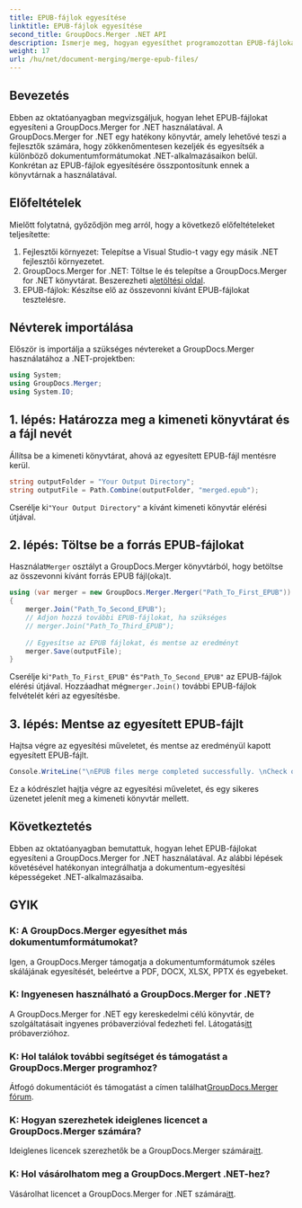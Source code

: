 ```yaml
---
title: EPUB-fájlok egyesítése
linktitle: EPUB-fájlok egyesítése
second_title: GroupDocs.Merger .NET API
description: Ismerje meg, hogyan egyesíthet programozottan EPUB-fájlokat a GroupDocs.Merger for .NET használatával. Kövesse lépésről lépésre bemutató oktatóanyagunkat.
weight: 17
url: /hu/net/document-merging/merge-epub-files/
---
```

## Bevezetés
Ebben az oktatóanyagban megvizsgáljuk, hogyan lehet EPUB-fájlokat egyesíteni a GroupDocs.Merger for .NET használatával. A GroupDocs.Merger for .NET egy hatékony könyvtár, amely lehetővé teszi a fejlesztők számára, hogy zökkenőmentesen kezeljék és egyesítsék a különböző dokumentumformátumokat .NET-alkalmazásaikon belül. Konkrétan az EPUB-fájlok egyesítésére összpontosítunk ennek a könyvtárnak a használatával.
## Előfeltételek
Mielőtt folytatná, győződjön meg arról, hogy a következő előfeltételeket teljesítette:
1. Fejlesztői környezet: Telepítse a Visual Studio-t vagy egy másik .NET fejlesztői környezetet.
2.  GroupDocs.Merger for .NET: Töltse le és telepítse a GroupDocs.Merger for .NET könyvtárat. Beszerezheti a[letöltési oldal](https://releases.groupdocs.com/merger/net/).
3. EPUB-fájlok: Készítse elő az összevonni kívánt EPUB-fájlokat tesztelésre.

## Névterek importálása
Először is importálja a szükséges névtereket a GroupDocs.Merger használatához a .NET-projektben:
```csharp
using System; 
using GroupDocs.Merger;
using System.IO;
```
## 1. lépés: Határozza meg a kimeneti könyvtárat és a fájl nevét
Állítsa be a kimeneti könyvtárat, ahová az egyesített EPUB-fájl mentésre kerül.
```csharp
string outputFolder = "Your Output Directory";
string outputFile = Path.Combine(outputFolder, "merged.epub");
```
 Cserélje ki`"Your Output Directory"` a kívánt kimeneti könyvtár elérési útjával.
## 2. lépés: Töltse be a forrás EPUB-fájlokat
 Használat`Merger` osztályt a GroupDocs.Merger könyvtárból, hogy betöltse az összevonni kívánt forrás EPUB fájl(oka)t.
```csharp
using (var merger = new GroupDocs.Merger.Merger("Path_To_First_EPUB"))
{
    merger.Join("Path_To_Second_EPUB");
    // Adjon hozzá további EPUB-fájlokat, ha szükséges
    // merger.Join("Path_To_Third_EPUB");
    
    // Egyesítse az EPUB fájlokat, és mentse az eredményt
    merger.Save(outputFile);
}
```
 Cserélje ki`"Path_To_First_EPUB"` és`"Path_To_Second_EPUB"` az EPUB-fájlok elérési útjával. Hozzáadhat még`merger.Join()` további EPUB-fájlok felvételét kéri az egyesítésbe.
## 3. lépés: Mentse az egyesített EPUB-fájlt
Hajtsa végre az egyesítési műveletet, és mentse az eredményül kapott egyesített EPUB-fájlt.
```csharp
Console.WriteLine("\nEPUB files merge completed successfully. \nCheck output in {0}", outputFolder);
```
Ez a kódrészlet hajtja végre az egyesítési műveletet, és egy sikeres üzenetet jelenít meg a kimeneti könyvtár mellett.

## Következtetés
Ebben az oktatóanyagban bemutattuk, hogyan lehet EPUB-fájlokat egyesíteni a GroupDocs.Merger for .NET használatával. Az alábbi lépések követésével hatékonyan integrálhatja a dokumentum-egyesítési képességeket .NET-alkalmazásaiba.

## GYIK
### K: A GroupDocs.Merger egyesíthet más dokumentumformátumokat?
Igen, a GroupDocs.Merger támogatja a dokumentumformátumok széles skálájának egyesítését, beleértve a PDF, DOCX, XLSX, PPTX és egyebeket.
### K: Ingyenesen használható a GroupDocs.Merger for .NET?
 A GroupDocs.Merger for .NET egy kereskedelmi célú könyvtár, de szolgáltatásait ingyenes próbaverzióval fedezheti fel. Látogatás[itt](https://releases.groupdocs.com/) próbaverzióhoz.
### K: Hol találok további segítséget és támogatást a GroupDocs.Merger programhoz?
 Átfogó dokumentációt és támogatást a címen találhat[GroupDocs.Merger fórum](https://forum.groupdocs.com/c/merger/32).
### K: Hogyan szerezhetek ideiglenes licencet a GroupDocs.Merger számára?
 Ideiglenes licencek szerezhetők be a GroupDocs.Merger számára[itt](https://purchase.groupdocs.com/temporary-license/).
### K: Hol vásárolhatom meg a GroupDocs.Mergert .NET-hez?
 Vásárolhat licencet a GroupDocs.Merger for .NET számára[itt](https://purchase.groupdocs.com/buy).